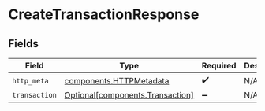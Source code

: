 # CreateTransactionResponse


## Fields

| Field                                                                      | Type                                                                       | Required                                                                   | Description                                                                |
| -------------------------------------------------------------------------- | -------------------------------------------------------------------------- | -------------------------------------------------------------------------- | -------------------------------------------------------------------------- |
| `http_meta`                                                                | [components.HTTPMetadata](../../models/components/httpmetadata.md)         | :heavy_check_mark:                                                         | N/A                                                                        |
| `transaction`                                                              | [Optional[components.Transaction]](../../models/components/transaction.md) | :heavy_minus_sign:                                                         | N/A                                                                        |